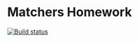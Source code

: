 # Matchers Homework

[![Build status](https://ci.appveyor.com/api/projects/status/vcet217h48p107bo?svg=true)](https://ci.appveyor.com/project/rvshcherb/matchers)
